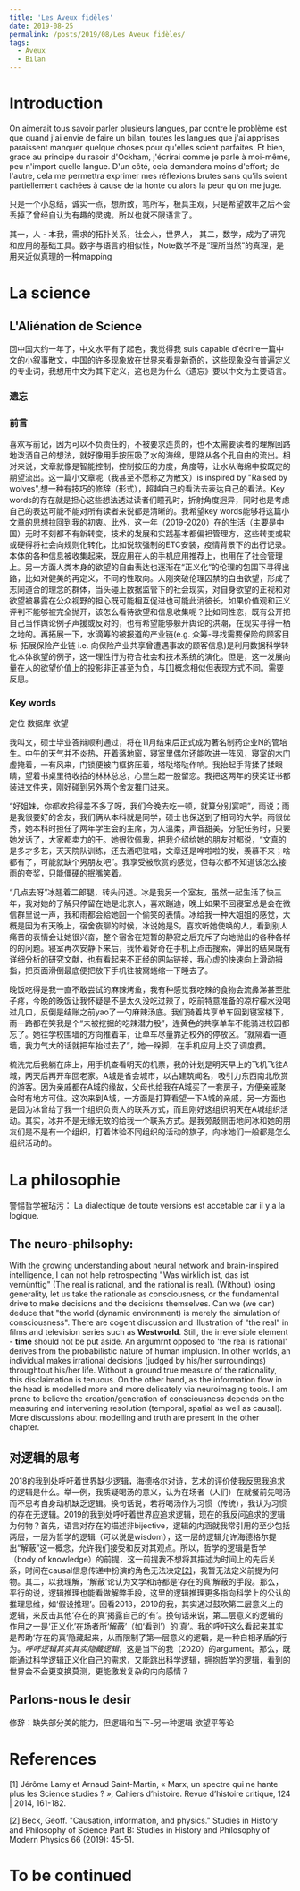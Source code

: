 ```yaml
---
title: 'Les Aveux fidèles'
date: 2019-08-25
permalink: /posts/2019/08/Les Aveux fidèles/
tags:
  - Aveux
  - Bilan
---
```



Introduction
==================
On aimerait tous savoir parler plusieurs langues, par contre le problème est que quand j'ai envie de faire un bilan, 
toutes les langues que j'ai apprises paraissent manquer quelque choses pour qu'elles soient parfaites. Et bien, grace au principe
du rasoir d'Ockham, j'écrirai comme je parle à moi-même, peu n'import quelle langue. D'un côté, cela demandera moins d'effort; 
de l'autre,  cela me permettra exprimer mes réflexions brutes sans qu'ils soient partiellement cachées à cause de la honte ou alors la peur
qu'on me juge. 

只是一个小总结，诚实一点，想所致，笔所写，极具主观，只是希望数年之后不会丢掉了曾经自认为有趣的灵魂。所以也就不限语言了。

其一，人 - 本我，需求的拓扑关系，社会人，世界人，
其二，数学，成为了研究和应用的基础工具。数字与语言的相似性，Note数学不是“理所当然”的真理，是用来近似真理的一种mapping

La science
==================

## L'Aliénation de Science
回中国大约一年了，中文水平有了起色，我觉得我 suis capable d'écrire一篇中文的小叙事散文，中国的许多现象放在世界来看是新奇的，这些现象没有普遍定义的专业词，我想用中文为其下定义，这也是为什么《遗忘》要以中文为主要语言。
### 遗忘
### 前言
喜欢写前记，因为可以不负责任的，不被要求连贯的，也不太需要读者的理解回路地泼洒自己的想法，就好像用手按压吸了水的海绵，思路从各个孔自由的流出。相对来说，文章就像是智能控制，控制按压的力度，角度等，让水从海绵中按既定的期望流出。这一篇小文章呢（我甚至不愿称之为散文）is inspired by "Raised by wolves",想一种有技巧的修辞（形式），超越自己的看法去表达自己的看法。Key words的存在就是担心这些想法透过读者们瞳孔时，折射角度迥异，同时也是考虑自己的表达可能不能对所有读者来说都是清晰的。我希望key words能够将这篇小文章的思想拉回到我的初衷。此外，这一年（2019-2020）在的生活（主要是中国）无时不刻都不有新转变，技术的发展和实践基本都偏袒管理方，这些转变或软或硬得将社会向规则化转化，比如说软强制的ETC安装，疫情背景下的出行记录。本体的各种信息被收集起来，既应用在人的手机应用推荐上，也用在了社会管理上。另一方面人类本身的欲望的自由表达也逐渐在“正义化“的伦理的包围下寻得出路，比如对健美的再定义，不同的性取向。人刚突破伦理囚禁的自由欲望，形成了志同道合的理念的群体，当头碰上数据监管下的社会现实，对自身欲望的正视和对欲望被暴露在公众视野的担心既可能相互促进也可能此消彼长，如果价值观和正义评判不能够被完全抛开，该怎么看待欲望和信息收集呢？比如同性恋，既有公开把自己当作舆论例子声援或反对的，也有希望能够躲开舆论的洪潮，在现实寻得一栖之地的。再拓展一下，水滴筹的被报道的产业链(e.g. 众筹-寻找需要保险的顾客目标-拓展保险产业链 i.e. 向保险产业共享曾遭遇事故的顾客信息)是利用数据科学转化本体欲望的例子，这一理性行为符合社会和技术系统的演化。但是，这一发展向量在人的欲望价值上的投影非正甚至为负，与[[1]](#1)概念相似但表现方式不同。需要反思。
### Key words
定位 数据库 欲望

我叫文，硕士毕业答辩顺利通过，将在11月结束后正式成为著名制药企业N的管培生。中午的天气并不炎热，开着落地窗，寝室里偶尔还能吹进一阵风，寝室的木门虚掩着，一有风来，门锁便被门框挤压着，塔哒塔哒作响。我抬起手背揉了揉眼睛，望着书桌里待收拾的林林总总，心里生起一股留恋。我把这两年的获奖证书都装进文件夹，刚好碰到另外两个舍友推门进来。

“好姐妹，你都收拾得差不多了呀，我们今晚去吃一顿，就算分别宴吧”，雨说；雨是我很要好的舍友，我们俩从本科就是同学，硕士也保送到了相同的大学。雨很优秀，她本科时担任了两年学生会的主席，为人温柔，声音甜美，分配任务时，只要她发话了，大家都卖力的干。她很钦佩我，把我介绍给她的朋友时都说，“文真的是多才多艺，天天院队训练，还去酒吧驻唱，文章还是哗啦啦的发，羡慕不来；啥都有了，可能就缺个男朋友吧”。我享受被欣赏的感觉，但每次都不知道该怎么接雨的夸奖，只能僵硬的抿嘴笑着。

“几点去呀”冰翘着二郎腿，转头问道。冰是我另一个室友，虽然一起生活了快三年，我对她的了解只停留在她是北京人，喜欢蹦迪，晚上如果不回寝室总是会在微信群里说一声，我和雨都会給她回一个偷笑的表情。冰给我一种大姐姐的感觉，大概是因为有天晚上，宿舍夜聊的时候，冰说她是S，喜欢听她使唤的人，看到别人痛苦的表情会让她很兴奋，整个宿舍在短暂的静寂之后充斥了向她抛出的各种各样的的问题。寝室再次安静下来后，我怀着好奇在手机上点击搜索，弹出的结果既有详细分析的研究文献，也有看起来不正经的网站链接，我心虚的快速向上滑动拇指，把页面滑倒最底便把放下手机往被窝蜷缩一下睡去了。

晚饭吃得是我一直不敢尝试的麻辣烤鱼，我有种感觉我吃辣的食物会流鼻涕甚至肚子疼，今晚的晚饭让我怀疑是不是太久没吃过辣了，吃前特意准备的凉柠檬水没喝过几口，反倒是结账之前yao了一勺麻辣汤底。我们骑着共享单车回到寝室楼下，雨一路都在笑我是个“未被挖掘的吃辣潜力股”，连黄色的共享单车不能骑进校园都忘了。她往学校围墙的方向推着车，让单车尽量靠近校外的停放区。“就隔着一道墙，我力气大的话就把车抬过去了”，她一跺脚，在手机应用上交了调度费。

梳洗完后我躺在床上，用手机查看明天的机票，我的计划是明天早上的飞机飞往A城，两天后再开车回老家。A城是省会城市，以古建筑闻名，吸引力东西南北欣赏的游客。因为亲戚都在A城的缘故，父母也给我在A城买了一套房子，方便亲戚聚会时有地方可住。这次来到A城，一方面是打算看望一下A城的亲戚，另一方面也是因为冰曾给了我一个组织负责人的联系方式，而且刚好这组织明天在A城组织活动。其实，冰并不是无缘无故的给我一个联系方式。是我旁敲侧击地问冰和她的朋友们是不是有一个组织，打着体验不同组织的活动的旗子，向冰她们一般都是怎么组织活动的。

La philosophie
==================
警惕哲学被玷污： La dialectique de toute versions est accetable car il y a la logique.

## The neuro-philsophy: 
With the growing understanding about neural network and brain-inspired intelligence, I can not help retrospecting "Was wirklich ist, das ist vernünftig" (The real is rational, and the rational is real). (Without) losing generality, let us take the rationale as consciousness, or the fundamental drive to make decisions and the decisions themselves. Can we (we can) deduce that "the world (dynamic environment) is merely the simulation of consciousness". There are cogent discussion and illustration of "the real" in films and television series such as **Westworld**. Still, the irreversible element - **time** should not be put aside. An argumrnt opposed to 'the real is rational' derives from the probabilistic nature of human implusion. In other worlds, an individual makes irrational decisions (judged by his/her surroundings) throughtout his/her life. Without a ground true measure of the rationality, this disclaimation is tenuous. On the other hand, as the information flow in the head is modelled more and more delicately via neuroimaging tools. I am prone to believe the creation/generation of consciousness depends on the measuring and intervening resolution (temporal, spatial as well as causal). More discussions about modelling and truth are present in the other chapter.

## 对逻辑的思考
2018的我到处呼吁着世界缺少逻辑，海德格尔对诗，艺术的评价使我反思我追求的逻辑是什么。举一例，我质疑喝汤的意义，认为在场者（人们）在就餐前先喝汤而不思考自身动机缺乏逻辑。换句话说，若将喝汤作为习惯（传统），我认为习惯的存在无逻辑。2019的我到处呼吁着世界应追求逻辑，现在的我反问追求的逻辑为何物？首先，语言对存在的描述非bijective，逻辑的内涵就我常引用的至少包括两层，一层为哲学的逻辑（可以说是wisdom），这一层的逻辑允许海德格尔提出“解蔽”这一概念，允许我们接受和反对其观点。所以，哲学的逻辑是哲学（body of knowledge）的前提，这一前提我不想将其描述为时间上的先后关系，时间在causal信息传递中扮演的角色无法决定[[2]](#2)，我暂无法定义前提为何物。其二，以我理解，‘解蔽’论认为文学和诗都是‘存在的真’解蔽的手段。那么，平行的说，逻辑推理也能看做解弊手段，这里的逻辑推理更多指向科学上的公认的推理思维，如‘假设推理’。回看2018，2019的我，其实通过鼓吹第二层意义上的逻辑，来反击其他‘存在的真’揭露自己的‘有’。换句话来说，第二层意义的逻辑的作用之一是‘正义化’在场者所‘解蔽’（如‘看到’）的‘真’。我的呼吁这么看起来其实是帮助‘存在的真’隐藏起来，从而限制了第一层意义的逻辑，是一种自相矛盾的行为。*呼吁逻辑其实其实隐藏逻辑*，这是当下的我（2020）的argument。那么，既能通过科学逻辑正义化自己的需求，又能跳出科学逻辑，拥抱哲学的逻辑，看到的世界会不会更变换莫测，更能激发复杂的内向感情？

## Parlons-nous le desir
修辞：缺失部分美的能力，但逻辑和当下-另一种逻辑
欲望平等论

References
==================
<a id="1">[1]</a> 
Jérôme Lamy et Arnaud Saint-Martin, 
« Marx, un spectre qui ne hante plus les Science studies ? », 
Cahiers d’histoire. 
Revue d’histoire critique, 124 | 2014, 161-182.

<a id="2">[2]</a>
Beck, Geoff. "Causation, information, and physics." Studies in History and Philosophy of Science Part B: Studies in History and Philosophy of Modern Physics 66 (2019): 45-51.

To be continued
==================
